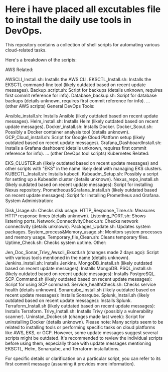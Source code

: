 # Here i have placed all excutables file to install the daily use tools in DevOps.
This repository contains a collection of shell scripts for automating various cloud-related tasks.

Here's a breakdown of the scripts:

AWS Related:

AWSCLI_Install.sh: Installs the AWS CLI.
EKSCTL_Install.sh: Installs the EKSCTL command-line tool (likely outdated based on recent update messages).
Backup_script.sh: Script for backups (details unknown, requires first commit reference for info).
Database_backup.sh: Script for database backups (details unknown, requires first commit reference for info).
... (other AWS scripts)
General DevOps Tools:

Ansible_install.sh: Installs Ansible (likely outdated based on recent update messages).
Helm_install.sh: Installs Helm (likely outdated based on recent update messages).
Docker_install.sh: Installs Docker.
Docker_Scout.sh: Possibly a Docker container analysis tool (details unknown).
GCP_Cloud_install.sh: Script for Google Cloud Platform setup (likely outdated based on recent update messages).
Grafana_DashboardInstall.sh: Installs a Grafana dashboard (details unknown, requires first commit reference for info).
... (other DevOps tool scripts)
Kubernetes Related:

EKS_CLUSTER.sh (likely outdated based on recent update messages) and other scripts with "EKS" in the name likely deal with managing EKS clusters.
KUBECTL_Install.sh: Installs kubectl.
Kubeadm_Setup.sh: Possibly a script for setting up a Kubeadm cluster (details unknown).
Nexus_repo_install.sh (likely outdated based on recent update messages): Script for installing Nexus repository.
Prometheous&Grafana_install.sh (likely outdated based on recent update messages): Script for installing Prometheus and Grafana.
System Administration:

Disk_Usage.sh: Checks disk usage.
HTTP_Response_Time.sh: Measures HTTP response times (details unknown).
Listening_PORT.sh: Shows listening ports.
Network_ConnectivityCheck.sh: Checks network connectivity (details unknown).
Packages_Update.sh: Updates system packages.
System_process&Memory_usage.sh: Monitors system processes and memory usage.
Temporary_file_Clean.sh: Cleans temporary files.
Uptime_Check.sh: Checks system uptime.
Other:

Jen_Doc_Sonar_Trivy_Awscli_Eksctl.sh (changes made 2 days ago): Script with various tools mentioned in the name (details unknown).
Jenkins_install.sh: Installs Jenkins.
MongoDB_install.sh (likely outdated based on recent update messages): Installs MongoDB.
PSQL_install.sh (likely outdated based on recent update messages): Installs PostgreSQL.
SCP_Command.sh (likely outdated based on recent update messages): Script for using SCP command.
Service_healthCheck.sh: Checks service health (details unknown).
Sonarqube_install.sh (likely outdated based on recent update messages): Installs Sonarqube.
Splunk_Install.sh (likely outdated based on recent update messages): Installs Splunk.
Terraform_Install.sh (likely outdated based on recent update messages): Installs Terraform.
Trivy_Install.sh: Installs Trivy (possibly a vulnerability scanner).
Uninstan_Docker.sh (changes made last week): Script for uninstalling Docker (details unknown).
Please note: Many scripts seem to be related to installing tools or performing specific tasks on cloud platforms like AWS, EKS, or GCP. However, some update messages suggest several scripts might be outdated. It's recommended to review the individual scripts before using them, especially those with update messages mentioning EKSCTL, Helm, Sonarqube, and Terraform installations.

For specific details or clarification on a particular script, you can refer to its first commit message (assuming it provides more information).
